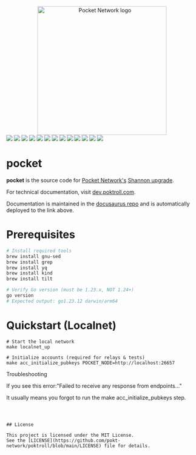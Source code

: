 <!-- markdownlint-disable MD033 -->
<!-- markdownlint-disable MD045 -->

<div align="center">
  <a href="https://www.pokt.network">
    <img src="https://github.com/user-attachments/assets/5dbddd4a-d932-4c44-8396-270f140f086a" alt="Pocket Network logo" width="340"/>
  </a>
</div>

<div>
  <a href="https://discord.gg/pokt"><img src="https://img.shields.io/discord/553741558869131266"/></a>
  <a  href="https://github.com/pokt-network/poktroll/releases"><img src="https://img.shields.io/github/release-pre/pokt-network/pocket.svg"/></a>
  <a  href="https://github.com/pokt-network/poktroll/pulse"><img src="https://img.shields.io/github/contributors/pokt-network/pocket.svg"/></a>
  <a href="https://opensource.org/licenses/MIT"><img src="https://img.shields.io/badge/License-MIT-blue.svg"/></a>
  <a href="https://github.com/pokt-network/poktroll/pulse"><img src="https://img.shields.io/github/last-commit/pokt-network/pocket.svg"/></a>
  <a href="https://github.com/pokt-network/poktroll/pulls"><img src="https://img.shields.io/github/issues-pr/pokt-network/pocket.svg"/></a>
  <a href="https://github.com/pokt-network/poktroll/releases"><img src="https://img.shields.io/badge/platform-linux%20%7C%20macos-pink.svg"/></a>
  <a href="https://github.com/pokt-network/poktroll/issues"><img src="https://img.shields.io/github/issues/pokt-network/pocket.svg"/></a>
  <a href="https://github.com/pokt-network/poktroll/issues"><img src="https://img.shields.io/github/issues-closed/pokt-network/pocket.svg"/></a>
  <a href="https://godoc.org/github.com/pokt-network/pocket"><img src="https://img.shields.io/badge/godoc-reference-blue.svg"/></a>
  <a href="https://goreportcard.com/report/github.com/pokt-network/pocket"><img src="https://goreportcard.com/badge/github.com/pokt-network/pocket"/></a>
  <a href="https://golang.org"><img  src="https://img.shields.io/badge/golang-v1.24-green.svg"/></a>
  <a href="https://github.com/tools/godep" ><img src="https://img.shields.io/badge/godep-dependency-71a3d9.svg"/></a>
</div>

# pocket <!-- omit in toc -->

**pocket** is the source code for [Pocket Network's](https://pokt.network/)
[Shannon upgrade](https://docs.pokt.network/pokt-protocol/the-shannon-upgrade).

For technical documentation, visit [dev.poktroll.com](https://dev.poktroll.com).

Documentation is maintained in the [docusaurus repo](./docusaurus) and is
automatically deployed to the link above.

# Prerequisites

```bash
# Install required tools
brew install gnu-sed
brew install grep
brew install yq
brew install kind
brew install tilt

# Verify Go version (must be 1.23.x, NOT 1.24+)
go version
# Expected output: go1.23.12 darwin/arm64 

```



# Quickstart (Localnet)
```
# Start the local network
make localnet_up

# Initialize accounts (required for relays & tests)
make acc_initialize_pubkeys POCKET_NODE=http://localhost:26657
```
Troubleshooting

If you see this error:"Failed to receive any response from endpoints..."

It usually means you forgot to run the make acc_initialize_pubkeys step.
```



## License

This project is licensed under the MIT License.  
See the [LICENSE](https://github.com/pokt-network/poktroll/blob/main/LICENSE) file for details.

